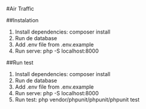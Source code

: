#Air Traffic

##Instalation
1. Install dependencies: composer install
2. Run de database 
3. Add .env file from .env.example
4. Run serve: php -S localhost:8000

##Run test
1. Install dependencies: composer install
2. Run de database 
3. Add .env file from .env.example
4. Run serve: php -S localhost:8000
3. Run test: php vendor/phpunit/phpunit/phpunit test
